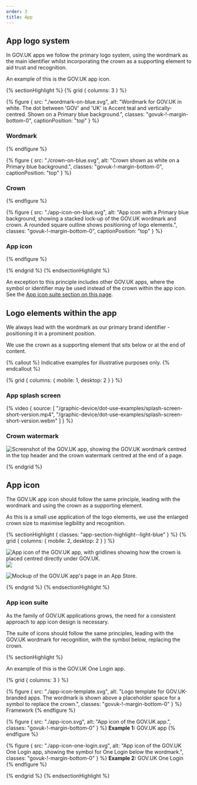 ```yaml
---
order: 3
title: App
---
```


## App logo system

In GOV.UK apps we follow the primary logo system, using the wordmark as the main identifier whilst incorporating the crown as a supporting element to aid trust and recognition.

An example of this is the GOV.UK app icon.

{% sectionHighlight %}
{% grid { columns: 3 } %}

{% figure {
  src: "./wordmark-on-blue.svg",
  alt: "Wordmark for GOV.UK in white. The dot between 'GOV' and 'UK' is Accent teal and vertically-centred. Shown on a Primary blue background.",
  classes: "govuk-!-margin-bottom-0",
  captionPosition: "top"
} %}

### Wordmark

{% endfigure %}

{% figure {
  src: "./crown-on-blue.svg",
  alt: "Crown shown as white on a Primary blue background.",
  classes: "govuk-!-margin-bottom-0",
  captionPosition: "top"
} %}

### Crown

{% endfigure %}

{% figure {
  src: "./app-icon-on-blue.svg",
  alt: "App icon with a Primary blue background, showing a stacked lock-up of the GOV.UK wordmark and crown. A rounded square outline shows positioning of logo elements.",
  classes: "govuk-!-margin-bottom-0",
  captionPosition: "top"
} %}

### App icon

{% endfigure %}

{% endgrid %}
{% endsectionHighlight %}

An exception to this principle includes other GOV.UK apps, where the symbol or identifier may be used instead of the crown within the app icon. See the [App icon suite section on this page](#app-icon-suite).

## Logo elements within the app

We always lead with the wordmark as our primary brand identifier - positioning it in a prominent position.

We use the crown as a supporting element that sits below or at the end of content.

{% callout %}
Indicative examples for illustrative purposes only.
{% endcallout %}

{% grid { columns: { mobile: 1, desktop: 2 } } %}

<div>

### App splash screen

{% video { source: [
    "/graphic-device/dot-use-examples/splash-screen-short-version.mp4",
    "/graphic-device/dot-use-examples/splash-screen-short-version.webm"
] } %}

<!-- TODO: not sure if this should be the short or long version (both files are in the folder) -->
</div>

<div>

### Crown watermark

![Screenshot of the GOV.UK app, showing the GOV.UK wordmark centred in the top header and the crown watermark centred at the end of a page.](./app-watermark-example.png)

</div>

{% endgrid %}

## App icon

The GOV.UK app icon should follow the same principle, leading with the wordmark and using the crown as a supporting element.

As this is a small use application of the logo elements, we use the enlarged crown size to maximise legibility and recognition.

{% sectionHighlight { classes: "app-section-highlight--light-blue" } %}
{% grid { columns: { mobile: 2, desktop: 2 } } %}

<div class="govuk-!-text-align-centre">

![App icon of the GOV.UK app, with gridlines showing how the crown is placed centred directly under GOV.UK.](./app-icon-lines.svg) ![](./app-icon.svg)

</div>

<div>

![Mockup of the GOV.UK app's page in an App Store.](./app-store-example.png)

</div>

{% endgrid %}
{% endsectionHighlight %}

### App icon suite

As the family of GOV.UK applications grows, the need for a consistent approach to app icon design is necessary.

The suite of icons should follow the same principles, leading with the GOV.UK wordmark for recognition, with the symbol below, replacing the crown.

{% sectionHighlight %}

An example of this is the GOV.UK One Login app.

{% grid { columns: 3 } %}

{% figure { src: "./app-icon-template.svg", alt: "Logo template for GOV.UK-branded apps. The wordmark is shown above a placeholder space for a symbol to replace the crown.", classes: "govuk-!-margin-bottom-0" } %}
Framework
{% endfigure %}

{% figure { src: "./app-icon.svg", alt: "App icon of the GOV.UK app.", classes: "govuk-!-margin-bottom-0" } %}
**Example 1:** GOV.UK app
{% endfigure %}

{% figure { src: "./app-icon-one-login.svg", alt: "App icon of the GOV.UK One Login app, showing the symbol for One Login below the wordmark.", classes: "govuk-!-margin-bottom-0" } %}
**Example 2:** GOV.UK One Login
{% endfigure %}

{% endgrid %}
{% endsectionHighlight %}
